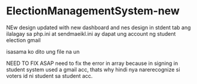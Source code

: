 # ElectionManagementSystem-new
NEw design updated with new dashboard and nes design in stdent tab
ang ilalagay sa php.ini at sendmaeikl.ini ay dapat ung account ng student election gmail

isasama ko dito ung file na un


NEED TO FIX ASAP
need to fix the error in array because in signing in student system used a gmail acc, thats why hindi nya narerecognize si voters id ni student sa student acc.
